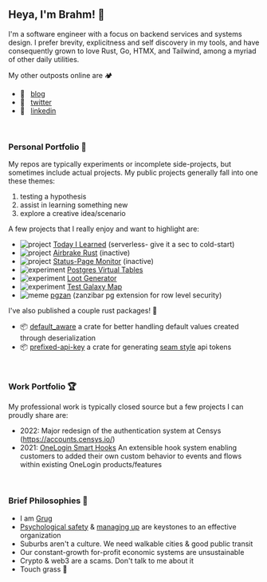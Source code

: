 
## Heya, I'm Brahm! 👋

I'm a software engineer with a focus on backend services and systems design. I prefer brevity, explicitness and self discovery in my tools, and have consequently grown to love Rust, Go, HTMX, and Tailwind, among a myriad of other daily utilities.

My other outposts online are 🏕

- 🏡 &nbsp; [blog](https://blog.brahmlower.io)
- 🐓 &nbsp; [twitter](https://twitter.com/brahmlower)
- 💼 &nbsp; [linkedin](https://www.linkedin.com/in/brahm-lower)

<br>

### Personal Portfolio 🙌

My repos are typically experiments or incomplete side-projects, but sometimes include actual projects. My public projects generally fall into one these themes:

1. testing a hypothesis
2. assist in learning something new
3. explore a creative idea/scenario

A few projects that I really enjoy and want to highlight are:

- ![project](https://img.shields.io/badge/-project_✨-green) [Today I Learned](https://til.brahmlower.io/) (serverless- give it a sec to cold-start)
- ![project](https://img.shields.io/badge/-project_✨-green) [Airbrake Rust](https://github.com/kyrylo/airbrake-rust) (inactive)
- ![project](https://img.shields.io/badge/-project_✨-green) [Status-Page Monitor](https://github.com/brahmlower/statuspage-monitor) (inactive)
- ![experiment](https://img.shields.io/badge/-experiment_🧪-purple) [Postgres Virtual Tables](https://github.com/brahmlower/postgres-virtual-tables)
- ![experiment](https://img.shields.io/badge/-experiment_🧪-purple) [Loot Generator](https://github.com/brahmlower/loot-generator)
- ![experiment](https://img.shields.io/badge/-experiment_🧪-purple) [Test Galaxy Map](https://github.com/brahmlower/test-galaxy-map)
- ![meme](https://img.shields.io/badge/-meme_🤪-blue) [pgzan](https://github.com/brahmlower/pgzan) (zanzibar pg extension for row level security)

I've also published a couple rust packages! 🦀

- 📦 [default_aware](https://crates.io/crates/default_aware) a crate for better handling default values created through deserialization
- 📦 [prefixed-api-key](https://crates.io/crates/prefixed-api-key) a crate for generating [seam style](https://github.com/seamapi/prefixed-api-key) api tokens
 
<br>

### Work Portfolio 🏆

My professional work is typically closed source but a few projects I can proudly share are:

- 2022: Major redesign of the authentication system at Censys (https://accounts.censys.io/)
- 2021: [OneLogin Smart Hooks](https://developers.onelogin.com/api-docs/2/smart-hooks/overview)
  An extensible hook system enabling customers to added their own custom behavior to events and flows within existing OneLogin products/features

<br>

### Brief Philosophies 🤔

- I am [Grug](https://grugbrain.dev/)
- [Psychological safety](https://friday.app/p/what-is-psychological-safety) & [managing up](https://www.cultureamp.com/blog/managing-up-importance) are keystones to an effective organization
- Suburbs aren't a culture. We need walkable cities & good public transit
- Our constant-growth for-profit economic systems are unsustainable
- Crypto & web3 are a scams. Don't talk to me about it
- Touch grass 🌱
